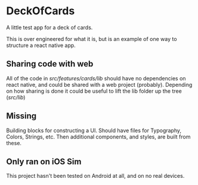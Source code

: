# DeckOfCards

A little test app for a deck of cards.

This is over engineered for what it is, but is an example of one way to structure a react native app.

## Sharing code with web

All of the code in _src/features/cards/lib_ should have no dependencies on react native, and could be shared with a web project (probably). Depending on how sharing is done it could be useful to lift the lib folder up the tree (_src/lib_)

## Missing

Building blocks for constructing a UI. Should have files for Typography, Colors, Strings, etc. Then additional components, and styles, are built from these.

## Only ran on iOS Sim

This project hasn't been tested on Android at all, and on no real devices.

